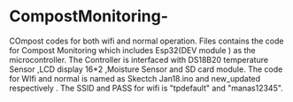 # CompostMonitoring-
COmpost  codes for both wifi and normal operation. 
Files contains the code for Compost Monitoring which includes Esp32(DEV module ) as the microcontroller.
The Controller is interfaced with DS18B20 temperature Sensor ,LCD display 16*2 ,Moisture Sensor and SD card module. 
The code for WIfi and normal is named as Skectch Jan18.ino and new_updated respectively .
The SSID and PASS for wifi is "tpdefault" and "manas12345".
